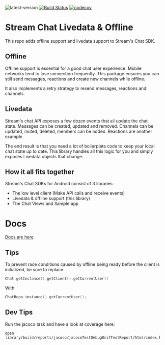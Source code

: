 ![latest-version](https://jitpack.io/v/GetStream/stream-chat-android-livedata.svg)
[![Build Status](https://travis-ci.com/GetStream/stream-chat-android-livedata.svg?branch=master)](https://travis-ci.com/GetStream/stream-chat-android-livedata)
[![codecov](https://codecov.io/gh/GetStream/stream-chat-android-livedata/branch/master/graph/badge.svg)](https://codecov.io/gh/GetStream/stream-chat-android-livedata)


# Stream Chat Livedata & Offline

This repo adds offline support and livedata support to Stream's Chat SDK.

## Offline

Offline support is essential for a good chat user experience. Mobile networks tend to lose connection frequently.
This package ensures you can still send messages, reactions and create new channels while offline.

It also implements a retry strategy to resend messages, reactions and channels.

## Livedata

Stream's chat API exposes a few dozen events that all update the chat state.
Messages can be created, updated and removed. Channels can be updated, muted, deleted, members can be added.
Reactions are another example.

The end result is that you need a lot of boilerplate code to keep your local chat state up to date.
This library handles all this logic for you and simply exposes Livedata objects that change.

## How it all fits together

Stream's Chat SDKs for Android consist of 3 libraries:

- The low level client (Make API calls and receive events)
- Livedata & offline support (this library)
- The Chat Views and Sample app

# Docs

[Docs are here](https://getstream.io/chat/docs/livedata/?language=kotlin)


## Tips

To prevent race conditions caused by offline being ready before the client is initialized, be sure to replace

```kotlin
Chat.getInstance().getClient().getCurrentUser()
```


With

```kotlin
ChatRepo.instance().getCurrentUser();
```

## Dev Tips

Run the jacoco task and have a look at coverage here:
```
open library/build/reports/jacoco/jacocoTestDebugUnitTestReport/html/index.html
```
